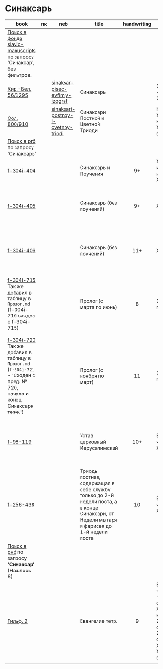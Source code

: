 # Синаксарь

| book                                                                                                                                                                      | пк  | neb                                                                                                         | title                                                                                                                                    | handwriting | date                                                            | Описание                                                                                                                                    |
|---------------------------------------------------------------------------------------------------------------------------------------------------------------------------|-----|-------------------------------------------------------------------------------------------------------------|------------------------------------------------------------------------------------------------------------------------------------------|:-----------:|-----------------------------------------------------------------|---------------------------------------------------------------------------------------------------------------------------------------------|
| [Поиск в фонде slavic-manuscripts](https://kp.rusneb.ru/item/thematicsection/slavic-manuscripts) по запросу 'Синаксар', без фильтров.                                     |     |                                                                                                             |                                                                                                                                          |             |                                                                 |                                                                                                                                             |
| [Кир.-Бел. 56/1295](https://nlr.ru/manuscripts/RA1527/elektronnyiy-katalog?ab=0AA8E89F-0267-4D66-B5E9-399E4474E7B3)                                                       |     | [sinaksar-pisec-evfimiy-izograf](https://kp.rusneb.ru/item/material/sinaksar-pisec-evfimiy-izograf)         | Синаксарь                                                                                                                                |             | 1486 - 1489                                                     | Кирилло-Белозерский Успенский монастырь                                                                                                     |
| [Сол. 800/910](https://nlr.ru/manuscripts/RA1527/elektronnyiy-katalog?ab=0FD190FB-BD37-4E74-B65F-5B8F72900E24)                                                            |     | [sinaksari-postnoy-i-cvetnoy-triodi](https://kp.rusneb.ru/item/material/sinaksari-postnoy-i-cvetnoy-triodi) | Синаксари Постной и Цветной Триоди                                                                                                       |             | Кон. XV - нач. XVI вв.                                          |                                                                                                                                             |
| [Поиск в ргб](https://lib-fond.ru/search/) по запросу 'Синаксарь'                                                                                                         |     |                                                                                                             |                                                                                                                                          |             |                                                                 |                                                                                                                                             |
| [f-304i-404](https://lib-fond.ru/lib-rgb/304-i/f-304i-404)                                                                                                                |     |                                                                                                             | Синаксарь и Поучения                                                                                                                     |     9+      | ХV или нач. ХVІ в.                                              | Большое содержание в ргб по листам                                                                                                          |
| [f-304i-405](https://lib-fond.ru/lib-rgb/304-i/f-304i-405)                                                                                                                |     |                                                                                                             | Синаксарь (без поучений)                                                                                                                 |     9+      | XVI в.                                                          | **Из описания в ргб № 406, возможно эта Рукопись схожа с № 404, № 406                                                                       |
| [f-304i-406](https://lib-fond.ru/lib-rgb/304-i/f-304i-406)                                                                                                                |     |                                                                                                             | Синаксарь (без поучений)                                                                                                                 |     11+     | ХVІ в.                                                          | **Полуустав, в четверть, по числу и порядку оба списка сходны с № 404**                                                                     |
| [f-304i-715](https://lib-fond.ru/lib-rgb/304-i/f-304i-715) Так же добавил в таблицу в `Пролог.md` (f-304i-716 сходна c f-304i-715)                                        |     |                                                                                                             | Пролог (с марта по июнь)                                                                                                                 |      8      | 1429 г.                                                         | В конце ркп. прибавлено: ... **Синаксарь от суботы сыроястъной до недели всех Святых (статей числ. 27, срав. № 44 л. 187).**                |
| [f-304i-720](https://lib-fond.ru/lib-rgb/304-i/f-304i-720) Так же добавил в таблицу в `Пролог.md` (`f-304i-721` - 'Сходен с пред. № 720, начало и конец Синаксаря теже.') |     |                                                                                                             | Пролог (с ноября по март)                                                                                                                |     11      | 1469 г.                                                         | С л. 374 следует Синаксарь ... начинаема от мытаря и фарисея и кончавающа даже и до всех Святых, – но здесь оканчивается 3-ю неделею поста. |
| [f-98-119](https://lib-fond.ru/lib-rgb/98/f-98-119)                                                                                                                       |     |                                                                                                             | Устав церковный Иерусалимский                                                                                                            |     10+     | Втор. четв. XVI в.                                              | **Синаксарь из русских и славянских памятей святым и праздникам (л. 47–208 об.).**                                                          |
| [f-256-438](https://lib-fond.ru/lib-rgb/256/f-256-438)                                                                                                                    |     |                                                                                                             | Триодь постная, содержащая в себе службу только до 2-й недели поста, а в конце Синаксари, от Недели мытаря и фарисея до 1-й недели поста |     10      | Втор. четв. XV в.                                               |                                                                                                                                             |
| [Поиск в рнб](https://nlr.ru/manuscripts/RA1527/elektronnyiy-katalog) по запросу **'Синаксар'** (Нашлось 8)                                                               |     |                                                                                                             |                                                                                                                                          |             |                                                                 |                                                                                                                                             |
| [Гильф. 2](https://nlr.ru/manuscripts/RA1527/elektronnyiy-katalog?ab=D157FA07-FF83-4AF2-851A-09DC187B4F9F)                                                                |     |                                                                                                             | Евангелие тетр.                                                                                                                          |      9      | Втор. четв. - серед. XIV в. и (л. 266 об. - 267 об.) XV-XVI вв. | В рнб написано, что в Рукописи есть Синаксарь                                                                                               |
|                                                                                                                                                                           |     |                                                                                                             |                                                                                                                                          |             |                                                                 |                                                                                                                                             |

